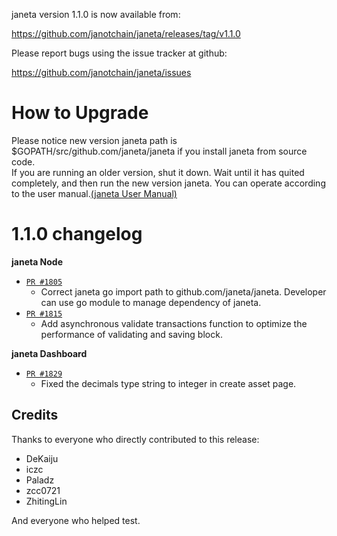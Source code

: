 janeta version 1.1.0 is now available from:

  https://github.com/janotchain/janeta/releases/tag/v1.1.0


Please report bugs using the issue tracker at github:

  https://github.com/janotchain/janeta/issues

How to Upgrade
===============

Please notice new version janeta path is $GOPATH/src/github.com/janeta/janeta if you install janeta from source code.  
If you are running an older version, shut it down. Wait until it has quited completely, and then run the new version janeta.
You can operate according to the user manual.[(janeta User Manual)](https://janeta.io/wp-content/themes/freddo/images/wallet/janetaUsermanualV1.0_en.pdf)


1.1.0 changelog
================
__janeta Node__

+ [`PR #1805`](https://github.com/janotchain/janeta/pull/1805)
    - Correct janeta go import path to github.com/janeta/janeta. Developer can use go module to manage dependency of janeta. 
+ [`PR #1815`](https://github.com/janotchain/janeta/pull/1815) 
    - Add asynchronous validate transactions function to optimize the performance of validating and saving block. 

__janeta Dashboard__

+ [`PR #1829`](https://github.com/janotchain/janeta/pull/1829) 
    - Fixed the decimals type string to integer in create asset page.

Credits
--------

Thanks to everyone who directly contributed to this release:

- DeKaiju
- iczc
- Paladz
- zcc0721
- ZhitingLin

And everyone who helped test.
